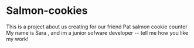 # Salmon-cookies
This is a project about us creating for our friend Pat salmon cookie counter
My name is Sara , and im a junior sofware developer -- tell me how you like my work!
